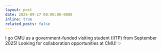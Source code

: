 ```yaml
---
layout: post
date: 2025-09-27 00:00:00-0000
inline: true
related_posts: false
---
```


I go CMU as a government-funded visiting student (IITP) from September 2025! Looking for collaboration opportunities at CMU! ✨